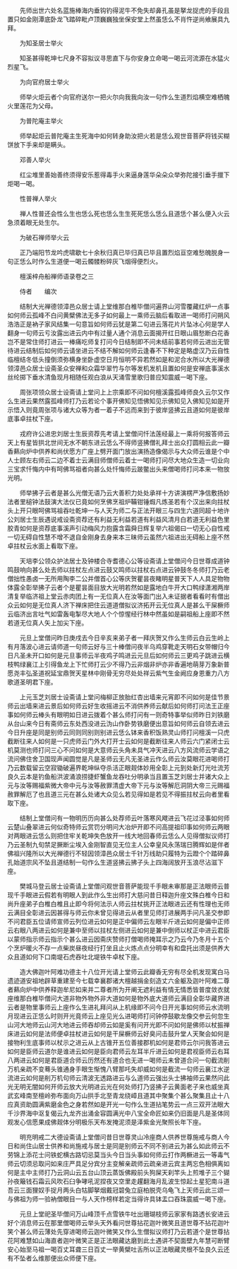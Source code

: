 <!-- { "loadSidebar": true } -->
　　先师出世六处名蓝施棒海内垂钩钓得泥牛不免失却鼻孔虽是拏龙捉虎的手段且置只如金刚潭底卧龙飞踏碎毗卢顶巍巍独坐保安堂上然虽恁么不肖忤逆尚飨展具九拜。

　　为知圣居士举火

　　知圣甚得乾坤七尺身不容拟议寻思直下与你安身立命喝一喝云河流源在水猛火烈星飞。

　　为向官府居士举火

　　师举火炬云者个向官府送尔一把火尔向我我向汝一句作么生道烈焰横空难栖魄火里莲花为父母。

　　为普陀庵主举火

　　师举起炬云普陀庵主生死海中如何转身助汝把火若是恁么观世音菩萨将钱买糊饼放下手来却是瞒头。

　　邓善人举火

　　红尘堆里善始善终须得安乐惹得毒手火来逼身莲华朵朵众举弥陀接引垂手擸下炬喝一喝。

　　性普禅人举火

　　禅人性普还会性么生也恁么死也恁么生生死死恁么恁么且道恁个甚么便入火云急须着眼无处生尔。

　　为破石禅师举火云

　　正乃端阳节龙吟虎啸歇七十余秋归真已毕归真已毕且置烈焰亘空难愁魄脱身一句正恁么时作么生道便一喝云髑髅粉碎灰飞烟得便烈火。

　　檀溪梓舟船禅师语录卷之三

　　侍者　　编次

　　结制大光禅德领漳邑众居士请上堂维那白椎毕僧问遍界山河雪覆藏红炉一点事如何师云孤峰不白问黄檗佛法无多子如何最上一乘师云脑后看取进一喝师打问朔风浩浩正是衲子家风结集一句意旨如何师云犹是第二句进云落花片片坠冰心何是学人翻身一句师云亏汝露出进云内中有过量人通个消息云面揭开红日眼山眉愁断白花香岂不是常住师打进云一棒痛吃师复打问今日结制即不问未结前事若何师云进出无管待进云结制后如何师云请坐进云不结不解如何师云逢春不下种定是略虚汉乃云自性临檀结冬低头撞倒须弥横身坐卧虚空日月恒明不异若然如是和泥合水所以大光禅德领漳邑众居士设斋圣众安禅和众霜华翠竹与尔等发机发机且置如何是安禅底事溪水丝纶掷下垂水清鱼现月相随任观白浪从天涌雪里歌归普应知震威一喝下座。

　　周张项领众居士设斋请上堂问上上宗乘即不问如何檀溪露孤峰师良久云尔又作么生进云果然露孤峰师打乃云若论个事开佛知见悟佛知见示佛知见入佛知见如是开示悟入则竟周张项与诸大众等为者一着子不远而来到于彼岸竖拂云且道如何是彼岸底事卓拄杖下座。

　　戎府许公进忠刘居士生辰资荐先考请上堂僧问忏法莲经最上一乘将何报答师云天上有星皆拱北世间无水不朝东进云恁么不得师竖拂僧礼拜士出众打圆相云此一瓣香爇向炉中供养和尚伏愿方广座上劈开面门放出演扬造像偈示与大众师云谁是个中人士顾左右师云二边不着士云满目师僧师云着士一喝师打问尽大地众生造一切业向三宝求忏悔内中有呵佛骂祖者向甚么处忏悔师云跛鳖出头来僧喝师打问本来一物放光明。

　　师举拂子云者是甚么光僧无语乃云大善积力处处承祥十方讲演楞严净信敷扬妙法者里槌钟法鼓演大法仪已竟如何烹佛烹祖炉鞴钳锤煆凡炼圣若有个汉出来向拄杖头上开只眼呵佛骂祖吞吐乾坤一与人天为师二与正法开眼三与四生六道同超十地许公刘居士生辰遇说戒设斋资荐还有利益无利益若道有利益风清月白若道无利益色里胶青如何是资荐底事溪声引动梅风力抱露含霜舜日辉复举六祖偈曰一切无心自性戒一切无碍自性慧不增不退自金刚身去身来本三昧师云虽然六祖进出无碍船上座不然卓拄杖云水面上看取下座。

　　天培李公领众护法居士及钟楼合寺耆德心公等设斋请上堂僧问今日世尊成道钟鸣鼓响向甚么处去师以拄杖左点进云鼓又鸣师以拄杖右点进云钟鼓冬冬师打乃云老僧拙性愚卤一无所用陶李二公并僧首心公等庆贺瞿昙夜睹明星普天下人人具足物物体露全彰举拂子云者个是瞿昙面目放大光明若然如是露地白牛开大口鸭绿潇湘两岸清复举临济祖上堂云赤肉团上有一无位真人在汝等面门出入未证据者看看时有僧出众云如何是无位真人济下禅床把住云道道僧拟议济拓开云无位真人是甚么干屎橛师云临济出言吐气如雷轰电掣尽大地人个个惊惺经行林中然虽如是嗣祖船上座即不然若道无位真人矢上加尖下座。

　　元旦上堂僧问昨日庚戌去今日辛亥来弟子者一拜庆贺又作么生师云白云生岭上有月落波心进云请师道一句师云好与三十棒僧问夜半乌鸡穿靴走天明石女带帽归今日凡圣未开口如何是元旦事师云半夜鸡子鸣进云元旦后如何师云三更鸡子跳进云横枝鸭绿襄江上引得鱼龙上下忙师打云少不得乃云非烟非炉亦非香遍地萌芽万象新普愿尧丰弘圣道祝延宝鼎贺天星林中刚骨无穷尽处处祥云紫气生金阙应身恩重力八方歌道圣明君下座。

　　上元玉芝刘居士设斋请上堂问梅柳正放胎红杏出墙来元宵即不问如何是佳节景师云出墙来进云景后如何师云好生收摇进云不消供养师云献后如何师打问法王正座事如何师云棒头有眼明如日进云拨着个甚么师打问有一则奇特事举似师昨日刘铁磨从台山来今日有斋师云东处西没进云沩山作卧势铁磨便出意旨如何师云自领去进云今日升座是同是别师云同则同别则别进云恁么钵来香积饭熟灵山师打问檀溪一只虎截断往来人如何是一只虎师云门外大打开士云如何是截断往来人师云六门紧闭士云机莫测也师打问三心不问如何是大意师云头角未具气冲天进云八方风流师云学语之流问佛住舍卫国现声闻圆觉是凡是圣师云无凡无圣进云作么师云汝莫眼花进喝师打乃云数载留云空寂锄破遍界乾坤纵夺杀活正眼觌体妙用全彰上元到处新灯光吐流芳良久云本是钓鱼船洪波涌浪捞捷虾蟹鱼龙吞吐分明承当且置玉芝刘居士并诸大众上元与汝等赐福紫微大帝中元与汝等赦罪清虚大帝下元与汝等解厄洞阴大帝三元赐福赦罪解厄了也且道三元在甚么处诸大众见么若见得如是若见不得振拄杖云向者里看取下座。

　　结制上堂僧问有一物明历历向甚么处荐师云叶落寒风飕进云飞花过泾事如何师云楚山叠翠进云何似奇特师云赏罚分明问大冶炉开即不问高提祖印事如何师云两眼对两眼进云恁么则把住牢关乾坤失色放开一线大地回春师云恁么人见得僧拟议师打乃云圣制九旬禁足撅断尘埃入金刚智直见无位主人公幸皇风永荡瑞日腾辉如是伴者佛祖兴隆所以大光禅德行不轻因领漳邑众居士千针万线助只履特为云蹬个个踏碎鼻孔始道宗风不坠且道结制一句作么生道竖拂云拂子头上四海阔放开玉浪尽沾滋下座。

　　樊城马登云居士设斋请上堂僧问观世音菩萨能现千手眼未审那是正法眼师云普现千手眼进云假若有明眼人到此作么生出师打大慈问昔日释迦升座文殊白椎今日和尚升座弟子白椎白椎且止即今将何法示人师云拄杖挑开正法眼进云还有性理也无师云满目全彰进云因甚得与师云你未曾见得进云从者里见师打进展两手问凡圣交参即不问君臣五位请师宣师云列位进云如何是正中偏师云左眼半斤进云如何是偏中正师云右眼八两进云如何是兼中至师以拄杖左侧进云如何是兼中倒师以杖正中进云君臣以蒙师指示师云指示个甚么进云因斋庆赞师打僧喝师掩耳示之乃云今乃冬月十五个个烹炉暖火不存一点柴炭昼夜经行打坐且止火炼点点分明幸有和盘托出须是供养大众且道如何下口南堤石虎吞吐北堤铁牛卓杖下座。

　　造大佛迦叶阿难功德主十八位开光请上堂师云此瓣香无穷有尽全机发现寓白马遗迹道安祖地辟草重建至今七载幸襄郡诸大檀越捐金刻造丈六金躯及迦叶阿难二尊者爇向炉中供养释迦牟尼如来并二尊者所为开阐无遮利益有情无情悉皆普度敛衣就座维那白椎毕僧问大道非物外物外非大道如何是物外底大道师云满目全彰华藏界进云者是物里事师云上座作么生进礼拜问从上机缘即不问今日开光事如何师云水流明月现进云正恁么时则开光竟师云上座见光么进喝师打问钟停鼓歇龙像交参云何忽生山河大地师云山河大地进云师吞却师云如是奚有问开光即不问如何是佛师以杖振禅床进云如何是法师便卓拄杖进云如何是干屎橛师云好臭问击鼓升堂人天聚会如何是接物利生底事师以杖示之进云从上古锥开五位善接郡机如何是君师云尔问我答进云如何是臣师云道尔是谁进云如何是臣向君师云左耳半斤进云如何是君视臣师云右耳八两进云如何是君臣道合师云历然还有道合也无进一喝师云未曾道合问一句截流削万机亲疏不变蓦头锥通身手眼生惭愧八臂那吒失却威如何是截流一句师云襄江水逆流进云如何是削万机句师云清波无透路进云与么道师云强出头士拂袖师云果然问此光无明无闇如何开师云放大光明进云光在何处师打乃竖拂子云黄面老子来也威坐真武玄峰南至檀岭弥布面向万山拱手北至青龙绕嶂且道其中聚集个甚么聚集且止十八应真资助圆满紫磨金色之身若然如是开光一句作么生道拈笔势云一点三双开法眼大千沙界海中沤复偈云九龙齐出涌金容圆满光中八宝全命匠如来仍旧面是凡是圣体同观发心信愿果成佛觌体分明极乐天布发掩泥须是泽紫金光聚照长年下座。

　　明充明戒二大德设斋请上堂僧问昔日世尊灵山冷座商人供养世尊施戒与商人今日和尚住山居士供养和尚施戒与居士是同是别师云不同不别进云为甚么如此师云不劳锦上添花士问铁蛇横古路切忌莫当头今日当头事如何师云打作两橛进云一等毒气师云切须忌取问如来庄严具足分宾分主变解亲疏师云疏亲进云宾主两忘色相俱离如何是主中主师打乃云洞山云五台山顶云蒸饭佛殿前头狗屎天刹竿头上煎堆子三个猢孙夜簸钱石霜云风吹石臼争哮吼泥捏夜又空里走趯翻海月乱波生惊起土星犯南斗道吾云三面狸奴手捉月两头白牯脚拏烟戴冠碧兔立庭柏脱壳乌龟飞上天师云此三颂一与佛祖为师一验衲僧眼目一与人天作榜样若定当得许具钵盂口吞珠震威一喝下座。

　　元旦上堂祀圣毕僧问万山峰顶千点雪铁牛吐出珊瑚枝师云家家有路透长安进云好个消息师云在那里僧喝师云举头天外看问世尊拈花迦叶微笑且道世尊不拈花迦叶笑个甚么师云薄处先穿进喝师云迦叶微笑又作么生僧拟议师打乃云若道个是世尊拈花阿难慧如山海直者迦叶微笑正是正法眼藏达磨到此土遇讲不契面壁九年慧可断臂安心始至马祖一喝百丈耳聋三日百丈一举黄檗吐舌所以正法眼藏灵根不坠良久云还有不坠者么维那便出众师便下座。

